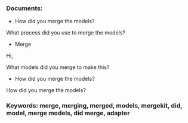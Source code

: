 ### Documents:
- How did you merge the models?

What process did you use to merge the models?
- Merge

Hi,
What models did you merge to make this?
- How did you merge the models?

How did you merge the models?
### Keywords: merge, merging, merged, models, mergekit, did, model, merge models, did merge, adapter